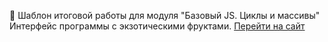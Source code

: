 🚀 Шаблон итоговой работы для модуля "Базовый JS. Циклы и массивы"
Интерфейс программы с экзотическими фруктами.
[Перейти на сайт](https://astergumi.github.io/Farm-Module11-/)
